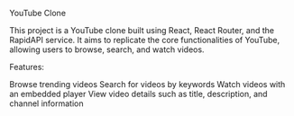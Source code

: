 YouTube Clone

This project is a YouTube clone built using React, React Router, and the RapidAPI service. It aims to replicate the core functionalities of YouTube, allowing users to browse, search, and watch videos.

Features:

Browse trending videos
Search for videos by keywords
Watch videos with an embedded player
View video details such as title, description, and channel information

